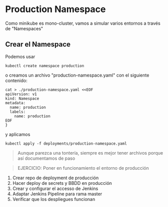 # Production Namespace

Como minikube es mono-cluster, vamos a simular varios entornos a través de "Namespaces"

## Crear el Namespace

Podemos usar 
```
kubectl create namespace production
```

o creamos un archivo "production-namespace.yaml" con el siguiente contenido:

```
cat > ./production-namespace.yaml <<EOF
apiVersion: v1
kind: Namespace
metadata:
  name: production
  labels:
    name: production
EOF
}
```

y aplicamos
```
kubectl apply -f deployments/production-namespace.yaml
```

> Aunque parezca una tontería, siempre es mejor tener archivos porque así documentamos de paso

> EJERCICIO: Poner en funcionamiento el entorno de producción

1. Crear repo de deployment de producción
2. Hacer deploy de secrets y BBDD en producción
3. Crear y configurar el accesso de Jenkins
4. Adaptar Jenkins Pipeline para rama master
5. Verificar que los despliegues funcionan
